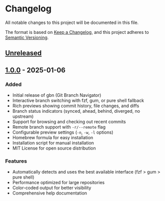 # Changelog

All notable changes to this project will be documented in this file.

The format is based on [Keep a Changelog](https://keepachangelog.com/en/1.0.0/),
and this project adheres to [Semantic Versioning](https://semver.org/spec/v2.0.0.html).

## [Unreleased]

## [1.0.0] - 2025-01-06

### Added
- Initial release of gbn (Git Branch Navigator)
- Interactive branch switching with fzf, gum, or pure shell fallback
- Rich previews showing commit history, file changes, and diffs
- Branch status indicators (synced, ahead, behind, diverged, no upstream)
- Support for browsing and checking out recent commits
- Remote branch support with `-r/--remote` flag
- Configurable preview settings (`-n`, `-w`, `-l` options)
- Homebrew formula for easy installation
- Installation script for manual installation
- MIT License for open source distribution

### Features
- Automatically detects and uses the best available interface (fzf > gum > pure shell)
- Performance optimized for large repositories
- Color-coded output for better visibility
- Comprehensive help documentation

[Unreleased]: https://github.com/muneebshahid/gbn/compare/v1.0.0...HEAD
[1.0.0]: https://github.com/muneebshahid/gbn/releases/tag/v1.0.0
